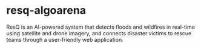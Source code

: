 # resq-algoarena
ResQ is an AI-powered system that detects floods and wildfires in real-time using satellite and drone imagery, and connects disaster victims to rescue teams through a user-friendly web application.
